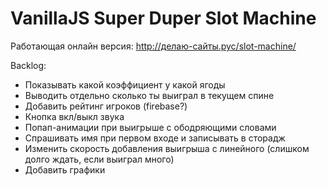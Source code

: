 # VanillaJS Super Duper Slot Machine
Работающая онлайн версия: http://делаю-сайты.рус/slot-machine/

Backlog:
- Показывать какой коэффициент у какой ягоды 
- Выводить отдельно сколько ты выиграл в текущем спине
- Добавить рейтинг игроков (firebase?)
- Кнопка вкл/выкл звука
- Попап-анимации при выигрыше с ободряющими словами
- Спрашивать имя при первом входе и записывать в сторадж
- Изменить скорость добавления выигрыша с линейного (слишком долго ждать, если выиграл много)
- Добавить графики
